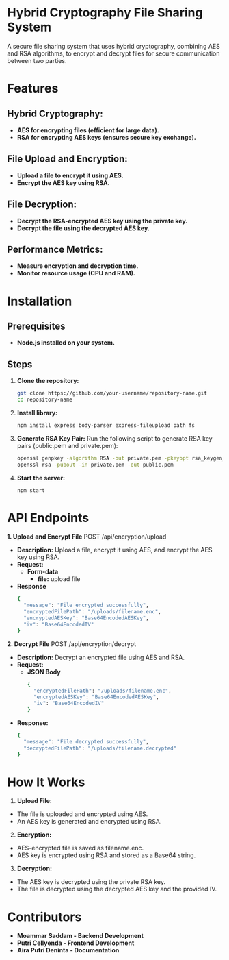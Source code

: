 # Hybrid Cryptography File Sharing System

A secure file sharing system that uses hybrid cryptography, combining AES and RSA algorithms, to encrypt and decrypt files for secure communication between two parties.

# Features
## Hybrid Cryptography:
- **AES for encrypting files (efficient for large data).**
- **RSA for encrypting AES keys (ensures secure key exchange).**

## File Upload and Encryption:
- **Upload a file to encrypt it using AES.**
- **Encrypt the AES key using RSA.**

## File Decryption:
- **Decrypt the RSA-encrypted AES key using the private key.**
- **Decrypt the file using the decrypted AES key.**

## Performance Metrics:
- **Measure encryption and decryption time.**
- **Monitor resource usage (CPU and RAM).**

# Installation

## Prerequisites
- **Node.js installed on your system.**

## Steps
1. **Clone the repository:**
   ```bash
   git clone https://github.com/your-username/repository-name.git
   cd repository-name
   ```

2. **Install library:**
   ```bash
   npm install express body-parser express-fileupload path fs
   ```

3. **Generate RSA Key Pair:** Run the following script to generate RSA key pairs (public.pem and private.pem):
   ```bash
   openssl genpkey -algorithm RSA -out private.pem -pkeyopt rsa_keygen_bits:2048
   openssl rsa -pubout -in private.pem -out public.pem
   ```

4. **Start the server:**
   ```bash
   npm start
   ```

# API Endpoints
  **1. Upload and Encrypt File**
  POST /api/encryption/upload
  - **Description:** Upload a file, encrypt it using AES, and encrypt the AES key using RSA.
  - **Request:**
      - **Form-data**
          - **file:** upload file
  - **Response**
    ```bash
    {
      "message": "File encrypted successfully",
      "encryptedFilePath": "/uploads/filename.enc",
      "encryptedAESKey": "Base64EncodedAESKey",
      "iv": "Base64EncodedIV"
    }
    ```

  **2. Decrypt File**
  POST /api/encryption/decrypt
  - **Description:** Decrypt an encrypted file using AES and RSA.
  - **Request:**
      - **JSON Body**
          ```bash
          {
            "encryptedFilePath": "/uploads/filename.enc",
            "encryptedAESKey": "Base64EncodedAESKey",
            "iv": "Base64EncodedIV"
          }
          ```
  - **Response:**
    ```bash
    {
      "message": "File decrypted successfully",
      "decryptedFilePath": "/uploads/filename.decrypted"
    }

# How It Works

1. **Upload File:**
- The file is uploaded and encrypted using AES.
- An AES key is generated and encrypted using RSA.

2. **Encryption:**
- AES-encrypted file is saved as filename.enc.
- AES key is encrypted using RSA and stored as a Base64 string.

3. **Decryption:**
- The AES key is decrypted using the private RSA key.
- The file is decrypted using the decrypted AES key and the provided IV.

# Contributors

- **Moammar Saddam - Backend Development**
- **Putri Cellyenda - Frontend Development**
- **Aira Putri Deninta - Documentation**
